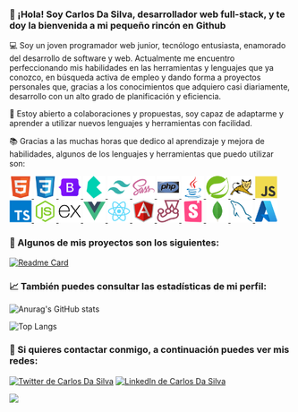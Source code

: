 ### :wave: ¡Hola! Soy Carlos Da Silva, desarrollador web full-stack, y te doy la bienvenida a mi pequeño rincón en Github

:computer: Soy un joven programador web junior, tecnólogo entusiasta, enamorado del desarrollo de software y web.
Actualmente me encuentro perfeccionando mis habilidades en las herramientas y lenguajes que ya conozco, en búsqueda activa de empleo y dando forma a proyectos personales que, gracias a los conocimientos que adquiero casi diariamente, desarrollo con un alto grado de planificación y eficiencia.

:satellite: Estoy abierto a colaboraciones y propuestas, soy capaz de adaptarme y aprender a utilizar nuevos lenguajes y herramientas con facilidad.

:books: Gracias a las muchas horas que dedico al aprendizaje y mejora de habilidades, algunos de los lenguajes y herramientas que puedo utilizar son:

<p align="left"> 
<a href="https://github.com/CarlosHzDasilva" target="_blank"> <img src="https://raw.githubusercontent.com/devicons/devicon/1119b9f84c0290e0f0b38982099a2bd027a48bf1/icons/html5/html5-original.svg" width="40" height="40"/> </a> 
<a href="https://github.com/CarlosHzDasilva" target="_blank"> <img src="https://raw.githubusercontent.com/devicons/devicon/1119b9f84c0290e0f0b38982099a2bd027a48bf1/icons/css3/css3-original.svg" width="40" height="40"/> </a>  
<a href="https://github.com/CarlosHzDasilva" target="_blank"> <img src="https://raw.githubusercontent.com/devicons/devicon/1119b9f84c0290e0f0b38982099a2bd027a48bf1/icons/bootstrap/bootstrap-original.svg" width="40" height="40"/> </a> 
<a href="https://github.com/CarlosHzDasilva" target="_blank"> <img src="https://raw.githubusercontent.com/devicons/devicon/1119b9f84c0290e0f0b38982099a2bd027a48bf1/icons/bulma/bulma-plain.svg" width="40" height="40"/> </a> 
<a href="https://github.com/CarlosHzDasilva" target="_blank"> <img src="https://raw.githubusercontent.com/devicons/devicon/1119b9f84c0290e0f0b38982099a2bd027a48bf1/icons/tailwindcss/tailwindcss-plain.svg" width="40" height="40"/> </a> 
<a href="https://github.com/CarlosHzDasilva" target="_blank"> <img src="https://raw.githubusercontent.com/devicons/devicon/1119b9f84c0290e0f0b38982099a2bd027a48bf1/icons/sass/sass-original.svg" width="40" height="40"/> </a> 
<a href="https://github.com/CarlosHzDasilva" target="_blank"> <img src="https://raw.githubusercontent.com/devicons/devicon/1119b9f84c0290e0f0b38982099a2bd027a48bf1/icons/php/php-original.svg" width="40" height="40"/> </a> 
<a href="https://github.com/CarlosHzDasilva" target="_blank"> <img src="https://raw.githubusercontent.com/devicons/devicon/1119b9f84c0290e0f0b38982099a2bd027a48bf1/icons/java/java-original.svg" width="40" height="40"/> </a>
<a href="https://github.com/CarlosHzDasilva" target="_blank"> <img src="https://raw.githubusercontent.com/devicons/devicon/1119b9f84c0290e0f0b38982099a2bd027a48bf1/icons/spring/spring-original.svg" width="40" height="40"/> </a> 
<a href="https://github.com/CarlosHzDasilva" target="_blank"> <img src="https://raw.githubusercontent.com/devicons/devicon/1119b9f84c0290e0f0b38982099a2bd027a48bf1/icons/tomcat/tomcat-original.svg" width="40" height="40"/> </a> 
<a href="https://github.com/CarlosHzDasilva" target="_blank"> <img src="https://raw.githubusercontent.com/devicons/devicon/1119b9f84c0290e0f0b38982099a2bd027a48bf1/icons/javascript/javascript-original.svg" width="40" height="40"/> </a> 
<a href="https://github.com/CarlosHzDasilva" target="_blank"> <img src="https://raw.githubusercontent.com/devicons/devicon/1119b9f84c0290e0f0b38982099a2bd027a48bf1/icons/typescript/typescript-original.svg" width="40" height="40"/> </a>
<a href="https://github.com/CarlosHzDasilva" target="_blank"> <img src="https://raw.githubusercontent.com/devicons/devicon/1119b9f84c0290e0f0b38982099a2bd027a48bf1/icons/nodejs/nodejs-original.svg" width="40" height="40"/> </a> 
<a href="https://github.com/CarlosHzDasilva" target="_blank"> <img src="https://github.com/devicons/devicon/blob/master/icons/express/express-original.svg" width="40" height="40"/> </a> 
<a href="https://github.com/CarlosHzDasilva" target="_blank"> <img src="https://raw.githubusercontent.com/devicons/devicon/1119b9f84c0290e0f0b38982099a2bd027a48bf1/icons/vuejs/vuejs-original.svg" width="40" height="40"/> </a> 
<a href="https://github.com/CarlosHzDasilva" target="_blank"> <img src="https://raw.githubusercontent.com/devicons/devicon/1119b9f84c0290e0f0b38982099a2bd027a48bf1/icons/react/react-original.svg" width="40" height="40"/> </a> 
<a href="https://github.com/CarlosHzDasilva" target="_blank"> <img src="https://raw.githubusercontent.com/devicons/devicon/1119b9f84c0290e0f0b38982099a2bd027a48bf1/icons/angularjs/angularjs-original.svg" width="40" height="40"/> </a> 
<a href="https://github.com/CarlosHzDasilva" target="_blank"> <img src="https://raw.githubusercontent.com/devicons/devicon/1119b9f84c0290e0f0b38982099a2bd027a48bf1/icons/jest/jest-plain.svg" width="40" height="40"/> </a> 
<a href="https://github.com/CarlosHzDasilva" target="_blank"> <img src="https://raw.githubusercontent.com/devicons/devicon/1119b9f84c0290e0f0b38982099a2bd027a48bf1/icons/storybook/storybook-original.svg" width="40" height="40"/> </a> 
<a href="https://github.com/CarlosHzDasilva" target="_blank"> <img src="https://raw.githubusercontent.com/devicons/devicon/1119b9f84c0290e0f0b38982099a2bd027a48bf1/icons/mongodb/mongodb-original.svg" width="40" height="40"/> </a> 
<a href="https://github.com/CarlosHzDasilva" target="_blank"> <img src="https://raw.githubusercontent.com/devicons/devicon/1119b9f84c0290e0f0b38982099a2bd027a48bf1/icons/mysql/mysql-original.svg" width="40" height="40"/> </a> 
<a href="https://github.com/CarlosHzDasilva" target="_blank"> <img src="https://raw.githubusercontent.com/devicons/devicon/1119b9f84c0290e0f0b38982099a2bd027a48bf1/icons/azure/azure-original.svg" width="40" height="40"/> </a> 
</p>

### :open_file_folder: Algunos de mis proyectos son los siguientes:

[![Readme Card](https://github-readme-stats.vercel.app/api/pin/?username=CarlosHzDasilva&repo=avistaloo&theme=github_dark)](https://github.com/anuraghazra/github-readme-stats)

### :chart_with_upwards_trend: También puedes consultar las estadísticas de mi perfil:

![Anurag's GitHub stats](https://github-readme-stats.vercel.app/api?username=CarlosHzDasilva&hide=issues,contribs&locale=es&count_private=true&show_icons=true&theme=github_dark&include_all_commits=true&custom_title=Estadisticas+personales)

![Top Langs](https://github-readme-stats.vercel.app/api/top-langs/?username=CarlosHzDasilva&layout=compact&langs_count=10&theme=github_dark&custom_title=Lenguajes+mas+usados)

### :email: Si quieres contactar conmigo, a continuación puedes ver mis redes:
<p>
<a href="https://twitter.com/carloshzdasilva" target="blank"><img align="center" src="https://cdn.jsdelivr.net/npm/simple-icons@3.0.1/icons/twitter.svg" alt="Twitter de Carlos Da Silva" height="30" width="40" /></a>
<a href="https://www.linkedin.com/in/carloshdezdasilva/" target="blank"><img align="center" src="https://cdn.jsdelivr.net/npm/simple-icons@3.0.1/icons/linkedin.svg" alt="LinkedIn de Carlos Da Silva" height="30" width="40" /></a>
</p>

![](https://komarev.com/ghpvc/?username=CarlosHzDasilva&label=Visitas+recibidas&style=flat-square&color=4C8EDA)
